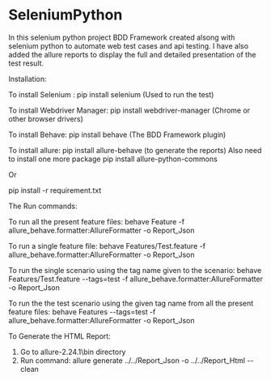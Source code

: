 # SeleniumPython
In this selenium python project BDD Framework created alsong with selenium python to automate web test cases and api testing. I have also added the allure reports to display the full and detailed presentation of the test result. 



Installation:

To install Selenium : pip install selenium (Used to run the test)

To install Webdriver Manager: pip install webdriver-manager (Chrome or other browser drivers)

To install Behave: pip install behave (The BDD Framework plugin)

To install allure: pip install allure-behave (to generate the reports) Also need to install one more package pip install allure-python-commons

Or

pip install -r requirement.txt

The Run commands:

To run all the present feature files: behave Feature -f allure_behave.formatter:AllureFormatter -o Report_Json

To run a single feature file: behave Features/Test.feature -f allure_behave.formatter:AllureFormatter -o Report_Json

To run the single scenario using the tag name given to the scenario: behave Features/Test.feature --tags=test -f allure_behave.formatter:AllureFormatter -o Report_Json

To run the the test scenario using the given tag name from all the present feature files: behave Features --tags=test -f allure_behave.formatter:AllureFormatter -o Report_Json



To Generate the HTML Report:
1. Go to allure-2.24.1\bin directory
2. Run command: allure generate ../../Report_Json -o ../../Report_Html --clean

